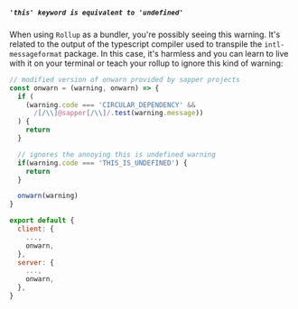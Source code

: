 ##### `'this' keyword is equivalent to 'undefined'`

When using `Rollup` as a bundler, you're possibly seeing this warning. It's related to the output of the typescript compiler used to transpile the `intl-messageformat` package. In this case, it's harmless and you can learn to live with it on your terminal or teach your rollup to ignore this kind of warning:

```js
// modified version of onwarn provided by sapper projects
const onwarn = (warning, onwarn) => {
  if (
    (warning.code === 'CIRCULAR_DEPENDENCY' &&
      /[/\\]@sapper[/\\]/.test(warning.message))
  ) {
    return
  }

  // ignores the annoying this is undefined warning
  if(warning.code === 'THIS_IS_UNDEFINED') {
    return
  }

  onwarn(warning)
}

export default {
  client: {
    ...,
    onwarn,
  },
  server: {
    ...,
    onwarn,
  },
}

```
